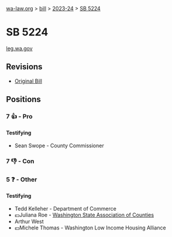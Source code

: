 [wa-law.org](/) > [bill](/bill/) > [2023-24](/bill/2023-24/) > [SB 5224](/bill/2023-24/sb/5224/)

# SB 5224
[leg.wa.gov](https://app.leg.wa.gov/billsummary?BillNumber=5224&Year=2023&Initiative=false)

## Revisions
* [Original Bill](1/)

## Positions
### 7 👍 - Pro
#### Testifying
* Sean Swope - County Commissioner

### 7 👎 - Con

### 5 ❓ - Other
#### Testifying
* Tedd Kelleher - Department of Commerce
* 💵Juliana Roe - [Washington State Association of Counties](/org/washington_state_association_of_counties/)
* Arthur West
* 💵Michele Thomas - Washington Low Income Housing Alliance
